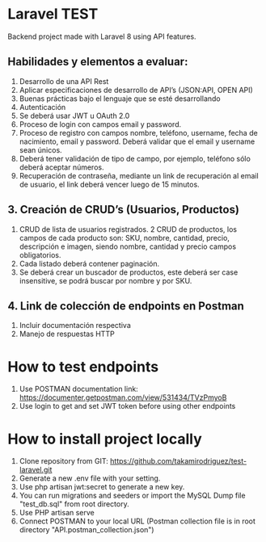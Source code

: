 # Laravel TEST

Backend project made with Laravel 8 using API features.

## Habilidades y elementos a evaluar:
1. Desarrollo de una API Rest
2. Aplicar especificaciones de desarrollo de API’s (JSON:API, OPEN API)
3. Buenas prácticas bajo el lenguaje que se esté desarrollando
4. Autenticación
5. Se deberá usar JWT u OAuth 2.0
6. Proceso de login con campos email y password.
7. Proceso de registro con campos nombre, teléfono, username, fecha de nacimiento, email y
password. Deberá validar que el email y username sean únicos.
8. Deberá tener validación de tipo de campo, por ejemplo, teléfono sólo deberá aceptar números.
9. Recuperación de contraseña, mediante un link de recuperación al email de usuario, el link deberá
vencer luego de 15 minutos.

## 3. Creación de CRUD’s (Usuarios, Productos)
1. CRUD de lista de usuarios registrados.
2 CRUD de productos, los campos de cada producto son: SKU, nombre, cantidad, precio,
descripción e imagen, siendo nombre, cantidad y precio campos obligatorios.
3. Cada listado deberá contener paginación.
4. Se deberá crear un buscador de productos, este deberá ser case insensitive, se podrá buscar por
nombre y por SKU.

## 4. Link de colección de endpoints en Postman
1. Incluir documentación respectiva
2. Manejo de respuestas HTTP

# How to test endpoints
1. Use POSTMAN documentation link:  https://documenter.getpostman.com/view/531434/TVzPmyoB
2. Use login to get and set JWT token before using other endpoints

# How to install project locally
1. Clone repository from GIT: https://github.com/takamirodriguez/test-laravel.git
2. Generate a new .env file with your setting.
3. Use php artisan jwt:secret to generate a new key.
4. You can run migrations and seeders or import the MySQL Dump file "test_db.sql" from root directory.
5. Use PHP artisan serve
6. Connect POSTMAN to your local URL (Postman collection file is in root directory "API.postman_collection.json") 


